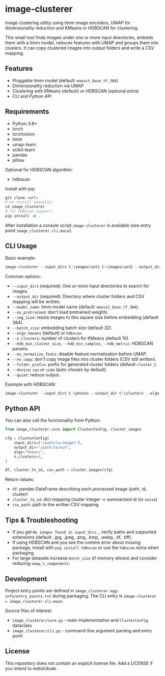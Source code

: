 # image-clusterer

Image clustering utility using timm image encoders, UMAP for dimensionality reduction and KMeans or HDBSCAN for clustering.

This small tool finds images under one or more input directories, embeds them with a timm model, reduces features with UMAP and groups them into clusters. It can copy clustered images into output folders and write a CSV mapping.

## Features

- Pluggable timm model (default: `maxvit_base_tf_384`)
- Dimensionality reduction via UMAP
- Clustering with KMeans (default) or HDBSCAN (optional extra)
- CLI and Python API

## Requirements

- Python 3.8+
- torch
- torchvision
- timm
- umap-learn
- scikit-learn
- pandas
- pillow

Optional for HDBSCAN algorithm:

- hdbscan

Install with pip:

```powershell
git clone <url>
# or install manually:
cd image_clusterer
# for hdbscan support:
pip install -e .
```


After installation a console script `image-clusterer` is available (see entry point `image_clusterer.cli:main`).

## CLI Usage

Basic example:

```powershell
image-clusterer --input_dirs C:\images\set1 C:\images\set2 --output_dir C:\out_clusters
```

Common options:

- `--input_dirs` (required): One or more input directories to search for images.
- `--output_dir` (required): Directory where cluster folders and CSV mapping will be written.
- `--model_name`: timm model name (default: `maxvit_base_tf_384`).
- `--no_pretrained`: don't load pretrained weights.
- `--img_size`: resize images to this square size before embedding (default 384).
- `--batch_size`: embedding batch size (default 32).
- `--algo`: `kmeans` (default) or `hdbscan`.
- `--n_clusters`: number of clusters for KMeans (default 10).
- `--hdb_min_cluster_size`, `--hdb_min_samples`, `--hdb_metric`: HDBSCAN params.
- `--no_normalize_feats`: disable feature normalization before UMAP.
- `--no_copy`: don't copy image files into cluster folders (CSV still written).
- `--folder_prefix`: prefix for generated cluster folders (default `cluster_`).
- `--device`: `cpu` or `cuda` (auto-chosen by default).
- `--quiet`: reduce output.

Example with HDBSCAN:

```powershell
image-clusterer --input_dirs C:\photos --output_dir C:\clusters --algo hdbscan --hdb_min_cluster_size 10
```

## Python API

You can also call the functionality from Python:

```python
from image_clusterer.core import ClusterConfig, cluster_images

cfg = ClusterConfig(
    input_dirs=["/path/to/images"],
    output_dir="/path/to/out",
    algo="kmeans",
    n_clusters=8,
)

df, cluster_to_id, csv_path = cluster_images(cfg)
```

Return values:

- `df`: pandas DataFrame describing each processed image (path, id, cluster)
- `cluster_to_id`: dict mapping cluster integer -> summarized id (or `noise`)
- `csv_path`: path to the written CSV mapping

## Tips & Troubleshooting

- If you get `No images found in input_dirs.`, verify paths and supported extensions (default: .jpg, .jpeg, .png, .bmp, .webp, .tif, .tiff).
- If using HDBSCAN and you see the runtime error about missing package, install with `pip install hdbscan` or use the `hdbscan` extra when packaging.
- For large datasets increase `batch_size` (if memory allows) and consider reducing `umap_n_components`.

## Development

Project entry points are defined in `image_clusterer.egg-info/entry_points.txt` during packaging. The CLI entry is `image-clusterer = image_clusterer.cli:main`.

Source files of interest:

- `image_clusterer/core.py` - main implementation and `ClusterConfig` dataclass
- `image_clusterer/cli.py` - command-line argument parsing and entry point

## License

This repository does not contain an explicit license file. Add a LICENSE if you intend to redistribute.
